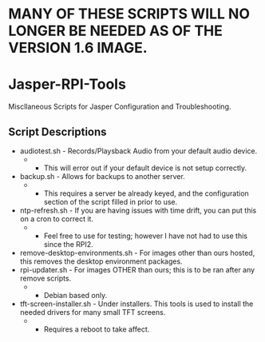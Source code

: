 # MANY OF THESE SCRIPTS WILL NO LONGER BE NEEDED AS OF THE VERSION 1.6 IMAGE.


# Jasper-RPI-Tools
Miscllaneous Scripts for Jasper Configuration and Troubleshooting.

## Script Descriptions
* audiotest.sh  - Records/Playsback Audio from your default audio device.
  * - This will error out if your default device is not setup correctly.
* backup.sh - Allows for backups to another server.
  * - This requires a server be already keyed, and the configuration section of the script filled in prior to use.
* ntp-refresh.sh - If you are having issues with time drift, you can put this on a cron to correct it.
  * - Feel free to use for testing; however I have not had to use this since the RPI2.
* remove-desktop-environments.sh - For images other than ours hosted, this removes the desktop environment packages.
* rpi-updater.sh - For images OTHER than ours; this is to be ran after any remove scripts.
  * - Debian based only.
* tft-screen-installer.sh - Under installers.  This tools is used to install the needed drivers for many small TFT screens.
  * - Requires a reboot to take affect.



